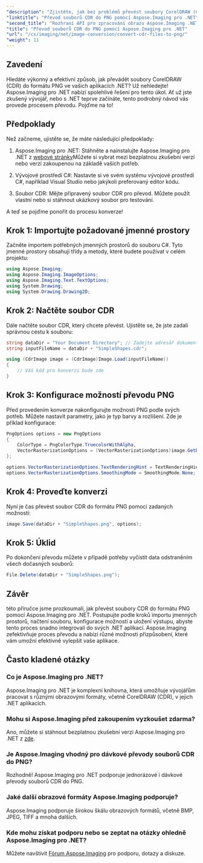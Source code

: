 ```yaml
---
"description": "Zjistěte, jak bez problémů převést soubory CorelDRAW (CDR) do formátu PNG ve vašich aplikacích .NET pomocí Aspose.Imaging. Tato komplexní příručka poskytuje podrobné pokyny."
"linktitle": "Převod souborů CDR do PNG pomocí Aspose.Imaging pro .NET"
"second_title": "Rozhraní API pro zpracování obrazu Aspose.Imaging .NET"
"title": "Převod souborů CDR do PNG pomocí Aspose.Imaging pro .NET"
"url": "/cs/imaging/net/image-conversion/convert-cdr-files-to-png/"
"weight": 11
---
```


## Zavedení

Hledáte výkonný a efektivní způsob, jak převádět soubory CorelDRAW (CDR) do formátu PNG ve vašich aplikacích .NET? Už nehledejte! Aspose.Imaging pro .NET nabízí spolehlivé řešení pro tento úkol. Ať už jste zkušený vývojář, nebo s .NET teprve začínáte, tento podrobný návod vás provede procesem převodu. Pojďme na to!

## Předpoklady

Než začneme, ujistěte se, že máte následující předpoklady:

1. Aspose.Imaging pro .NET: Stáhněte a nainstalujte Aspose.Imaging pro .NET z [webové stránky](https://releases.aspose.com/imaging/net/)Můžete si vybrat mezi bezplatnou zkušební verzí nebo verzí zakoupenou na základě vašich potřeb.

2. Vývojové prostředí C#: Nastavte si ve svém systému vývojové prostředí C#, například Visual Studio nebo jakýkoli preferovaný editor kódu.

3. Soubor CDR: Mějte připravený soubor CDR pro převod. Můžete použít vlastní nebo si stáhnout ukázkový soubor pro testování.

A teď se pojďme ponořit do procesu konverze!

## Krok 1: Importujte požadované jmenné prostory

Začněte importem potřebných jmenných prostorů do souboru C#. Tyto jmenné prostory obsahují třídy a metody, které budete používat v celém projektu:

```csharp
using Aspose.Imaging;
using Aspose.Imaging.ImageOptions;
using Aspose.Imaging.Text.TextOptions;
using System.Drawing;
using System.Drawing.Drawing2D;
```

## Krok 2: Načtěte soubor CDR

Dále načtěte soubor CDR, který chcete převést. Ujistěte se, že jste zadali správnou cestu k souboru:

```csharp
string dataDir = "Your Document Directory"; // Zadejte adresář dokumentů
string inputFileName = dataDir + "SimpleShapes.cdr";

using (CdrImage image = (CdrImage)Image.Load(inputFileName))
{
    // Váš kód pro konverzi bude zde
}
```

## Krok 3: Konfigurace možností převodu PNG

Před provedením konverze nakonfigurujte možnosti PNG podle svých potřeb. Můžete nastavit parametry, jako je typ barvy a rozlišení. Zde je příklad konfigurace:

```csharp
PngOptions options = new PngOptions
{
    ColorType = PngColorType.TruecolorWithAlpha,
    VectorRasterizationOptions = (VectorRasterizationOptions)image.GetDefaultOptions(new object[] { Color.White, image.Width, image.Height })
};

options.VectorRasterizationOptions.TextRenderingHint = TextRenderingHint.SingleBitPerPixel;
options.VectorRasterizationOptions.SmoothingMode = SmoothingMode.None;
```

## Krok 4: Proveďte konverzi

Nyní je čas převést soubor CDR do formátu PNG pomocí zadaných možností:

```csharp
image.Save(dataDir + "SimpleShapes.png", options);
```

## Krok 5: Úklid

Po dokončení převodu můžete v případě potřeby vyčistit data odstraněním všech dočasných souborů:

```csharp
File.Delete(dataDir + "SimpleShapes.png");
```

## Závěr

této příručce jsme prozkoumali, jak převést soubory CDR do formátu PNG pomocí Aspose.Imaging pro .NET. Postupujte podle kroků importu jmenných prostorů, načtení souboru, konfigurace možností a uložení výstupu, abyste tento proces snadno integrovali do svých .NET aplikací. Aspose.Imaging zefektivňuje proces převodu a nabízí různé možnosti přizpůsobení, které vám umožní efektivně vylepšit vaše aplikace.

## Často kladené otázky

### Co je Aspose.Imaging pro .NET?

Aspose.Imaging pro .NET je komplexní knihovna, která umožňuje vývojářům pracovat s různými obrazovými formáty, včetně CorelDRAW (CDR), v jejich .NET aplikacích.

### Mohu si Aspose.Imaging před zakoupením vyzkoušet zdarma?

Ano, můžete si stáhnout bezplatnou zkušební verzi Aspose.Imaging pro .NET z [zde](https://releases.aspose.com/).

### Je Aspose.Imaging vhodný pro dávkové převody souborů CDR do PNG?

Rozhodně! Aspose.Imaging pro .NET podporuje jednorázové i dávkové převody souborů CDR do PNG.

### Jaké další obrazové formáty Aspose.Imaging podporuje?

Aspose.Imaging podporuje širokou škálu obrazových formátů, včetně BMP, JPEG, TIFF a mnoha dalších.

### Kde mohu získat podporu nebo se zeptat na otázky ohledně Aspose.Imaging pro .NET?

Můžete navštívit [Fórum Aspose.Imaging](https://forum.aspose.com/) pro podporu, dotazy a diskuze.